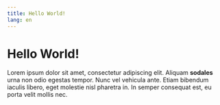 ```yaml
---
title: Hello World!
lang: en
---
```

# Hello World!

Lorem ipsum dolor sit amet, consectetur adipiscing elit. Aliquam __sodales__ urna non odio egestas tempor. Nunc vel vehicula ante. Etiam bibendum iaculis libero, eget molestie nisl pharetra in. In semper consequat est, eu porta velit mollis nec.